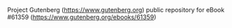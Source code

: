 Project Gutenberg (https://www.gutenberg.org) public repository for eBook #61359 (https://www.gutenberg.org/ebooks/61359)
